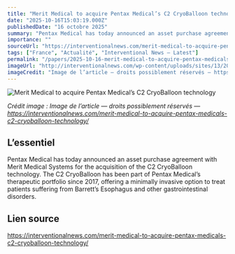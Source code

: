 ```yaml
---
title: "Merit Medical to acquire Pentax Medical’s C2 CryoBalloon technology"
date: "2025-10-16T15:03:19.000Z"
publishedDate: "16 octobre 2025"
summary: "Pentax Medical has today announced an asset purchase agreement with Merit Medical Systems for the acquisition of the C2 CryoBalloon technology. The C2 CryoBalloon has been part of Pentax Medical&#8217;s therapeutic portfolio since 2017, offering a minimally invasive option to treat patients suffering from Barrett&#8217;s Esophagus and other gastrointestinal disorders."
importance: ""
sourceUrl: "https://interventionalnews.com/merit-medical-to-acquire-pentax-medicals-c2-cryoballoon-technology/"
tags: ["France", "Actualité", "Interventional News — Latest"]
permalink: "/papers/2025-10-16-merit-medical-to-acquire-pentax-medicals-c2-cryoballoon-technology"
imageUrl: "http://interventionalnews.com/wp-content/uploads/sites/13/2025/07/Merit-Medical-logo-766x512.jpg"
imageCredit: "Image de l’article — droits possiblement réservés — https://interventionalnews.com/merit-medical-to-acquire-pentax-medicals-c2-cryoballoon-technology/"
---
```


![Merit Medical to acquire Pentax Medical’s C2 CryoBalloon technology](http://interventionalnews.com/wp-content/uploads/sites/13/2025/07/Merit-Medical-logo-766x512.jpg)

*Crédit image : Image de l’article — droits possiblement réservés — https://interventionalnews.com/merit-medical-to-acquire-pentax-medicals-c2-cryoballoon-technology/*

## L’essentiel

Pentax Medical has today announced an asset purchase agreement with Merit Medical Systems for the acquisition of the C2 CryoBalloon technology. The C2 CryoBalloon has been part of Pentax Medical&#8217;s therapeutic portfolio since 2017, offering a minimally invasive option to treat patients suffering from Barrett&#8217;s Esophagus and other gastrointestinal disorders.

## Lien source

https://interventionalnews.com/merit-medical-to-acquire-pentax-medicals-c2-cryoballoon-technology/
